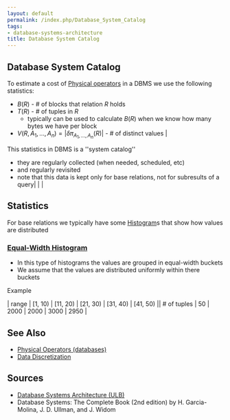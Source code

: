 ```yaml
---
layout: default
permalink: /index.php/Database_System_Catalog
tags:
- database-systems-architecture
title: Database System Catalog
---
```

## Database System Catalog
To estimate a cost of [Physical operators](Physical_Operators_(databases)) in a DBMS we use the following statistics:
- $B(R)$ - # of blocks that relation $R$ holds
- $T(R)$ - # of tuples in $R$
  - typically can be used to calculate $B(R)$ when we know how many bytes we have per block
- $V(R, A_1, ..., A_n) = |  \delta \pi_{A_1, ..., A_n} (R)  |$ - # of distinct values  |

This statistics in DBMS is a ''system catalog''
- they are regularly collected (when needed, scheduled, etc) 
- and regularly revisited 
- note that this data is kept only for base relations, not for subresults of a query|   | |
## Statistics
For base relations we typically have some [Histogram](Histogram)s that show how values are distributed

### [Equal-Width Histogram](Data_Discretization#Equal-Width_Partitioning)
- In this type of histograms the values are grouped in equal-width buckets
- We assume that the values are distributed uniformly within there buckets 

Example 

|   range   |  [1, 10)   |  [11, 20)  |  [21, 30)  |  [31, 40)  |  [41, 50)  ||   # of tuples   |  50  |  2000  |  2000  |  3000  |  2950  |


## See Also
- [Physical Operators (databases)](Physical_Operators_(databases))
- [Data Discretization](Data_Discretization)

## Sources
- [Database Systems Architecture (ULB)](Database_Systems_Architecture_(ULB))
- Database Systems: The Complete Book (2nd edition) by H. Garcia-Molina, J. D. Ullman, and J. Widom
